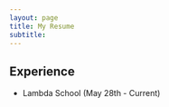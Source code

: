 ```yaml
---
layout: page
title: My Resume
subtitle: 
---
```


## Experience

* Lambda School (May 28th - Current)
